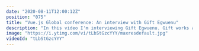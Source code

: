 ```yaml
---
date: "2020-08-11T12:00:12Z"
position: "075"
title: "Vue.js Global conference: An interview with Gift Egwuenu"
description: "In this video I'm interviewing Gift Egwuenu. Gift works at Passionate People as a web developer, she is a Media Developer Expert at Cloudinary, she has a YouTube channel and she is a Technical Writer. Wow! We discuss her talk about JAMstack and Gridsome and after that we dive into how she experiences working from Lagos, Nigeria while most of her colleagues are in Europe or the US.\n\nThis video is made in collaboration with the Vue.js Global conference. \nMore details here: https://vuejs.amsterdam \n\nFollow Gift here:\nhttps://twitter.com/lauragift_\nhttps://www.giftegwuenu.com\nhttps://github.com/lauragift21\nhttps://www.youtube.com/channel/UCgUgg53iJX1pdabUxpkgozA\n\nFollow me here:\nWebsite: https://timbenniks.dev/\nTwitter: https://twitter.com/timbenniks\nGithub: https://github.com/timbenniks"
image: "https://i.ytimg.com/vi/tLbStGzcYYY/maxresdefault.jpg"
videoId: "tLbStGzcYYY"
---
```


